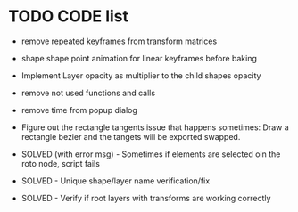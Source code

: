 TODO CODE list
===============
* remove repeated keyframes from transform matrices
* shape shape point animation for linear keyframes before baking

* Implement Layer opacity as multiplier to the child shapes opacity
* remove not used functions and calls
* remove time from popup dialog
* Figure out the rectangle tangents issue that happens sometimes:    Draw a rectangle bezier and the tangets will be exported swapped.


* SOLVED (with error msg) - Sometimes if elements are selected oin the roto node, script fails
* SOLVED - Unique shape/layer name verification/fix
* SOLVED - Verify if root layers with transforms are working correctly


